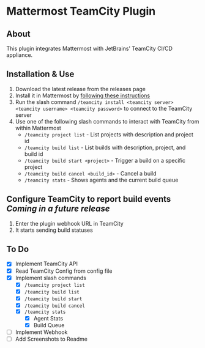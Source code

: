 # Mattermost TeamCity Plugin

## About

This plugin integrates Mattermost with JetBrains' TeamCity CI/CD appliance. 

## Installation & Use

1. Download the latest release from the releases page
2. Install it in Mattermost by [following these instructions](https://docs.mattermost.com/administration/plugins.html#custom-plugins)
3. Run the slash command `/teamcity install <teamcity server> <teamcity username> <teamcity password>` to connect to the TeamCity server 
4. Use one of the following slash commands to interact with TeamCity from within Mattermost
 	- `/teamcity project list` - List projects with description and project id
 	- `/teamcity build list` - List builds with description, project, and build id
	- `/teamcity build start <project>` - Trigger a build on a specific project
	- `/teamcity build cancel <build_id>` - Cancel a build
	- `/teamcity stats` - Shows agents and the current build queue

## Configure TeamCity to report build events *Coming in a future release*

1. Enter the plugin webhook URL in TeamCity
2. It starts sending build statuses

## To Do

 - [x] Implement TeamCity API
 - [x] Read TeamCity Config from config file
 - [x] Implement slash commands
 	- [x] `/teamcity project list`
 	- [x] `/teamcity build list`
 	- [x] `/teamcity build start`
 	- [x] `/teamcity build cancel`
 	- [x] `/teamcity stats`
 		- [x] Agent Stats
 		- [x] Build Queue
- [ ] Implement Webhook
- [ ] Add Screenshots to Readme